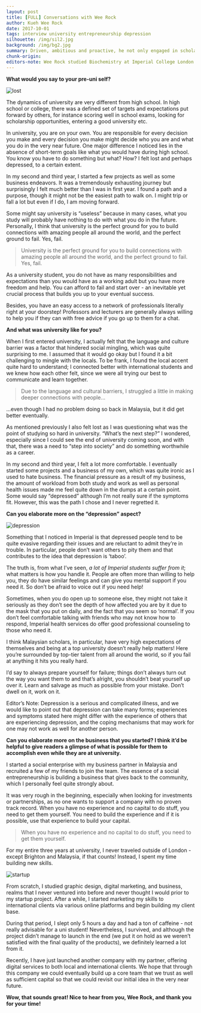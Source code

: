 ```yaml
---
layout: post
title: [FULL] Conversations with Wee Rock
author: Kueh Wee Rock
date: 2017-10-01
tags: interview university entrepreneurship depression
silhouette: /img/sil2.jpg
background: /img/bg2.jpg
summary: Driven, ambitious and proactive, he not only engaged in scholarly pursuits at Imperial but also used his time in university to explore several interests outside of academia, including starting a business.
chunk-origin: 
editors-note: Wee Rock studied Biochemistry at Imperial College London and was a Choreographer for Senior Dance. Driven, ambitious and proactive, he not only engaged in scholarly pursuits at Imperial but also used his time in university to explore several interests outside of academia. Now, he’s hoping to move to KL to focus on his self-started company. 
---
```


**What would you say to your pre-uni self?**

![lost](https://kualistories.github.io/img/Lost1.jpg)

The dynamics of university are very different from high school. In high school or college, there was a defined set of targets and expectations put forward by others, for instance scoring well in school exams, looking for scholarship opportunities, entering a good university etc. 

In university, you are on your own. You are responsible for every decision you make and every decision you make might decide who you are and what you do in the very near future. One major difference I noticed lies in the absence of short-term goals like what you would have during high school. You know you have to do something but what? How? I felt lost and perhaps depressed, to a certain extent. 

In my second and third year, I started a few projects as well as some business endeavors. It was a tremendously exhausting journey but surprisingly I felt much better than I was in first year.  I found a path and a purpose, though it might not be the easiest path to walk on. I might trip or fall a lot but even if I do, I am moving forward. 

Some might say university is “useless” because in many cases, what you study will probably have nothing to do with what you do in the future. Personally, I think that university is the perfect ground for you to build connections with amazing people all around the world, and the perfect ground to fail. Yes, fail. 

> University is the perfect ground for you to build connections with amazing people all around the world, and the perfect ground to fail. Yes, fail.

As a university student, you do not have as many responsibilities and expectations than you would have as a working adult but you have more freedom and help. You can afford to fail and start over - an inevitable yet crucial process that builds you up to your eventual success. 

Besides, you have an easy access to a network of professionals literally right at your doorstep! Professors and lecturers are generally always willing to help you if they can with free advice if you go up to them for a chat.

**And what was university like for you?**

When I first entered university, I actually felt that the language and culture barrier was a factor that hindered social mingling, which was quite surprising to me. I assumed that it would go okay but I found it a bit challenging to mingle with the locals. To be frank, I found the local accent quite hard to understand; I connected better with international students and we knew how each other felt, since we were all trying our best to communicate and learn together. 

> Due to the language and cultural barriers, I struggled a little in making deeper connections with people... 

...even though I had no problem doing so back in Malaysia, but it did get better eventually.

As mentioned previously I also felt lost as I was questioning what was the point of studying so hard in university. “What’s the next step?” I wondered, especially since I could see the end of university coming soon, and with that, there was a need to “step into society” and do something worthwhile as a career. 

In my second and third year, I felt a lot more comfortable. I eventually started some projects and a business of my own, which was quite ironic as I used to hate business. The financial pressure as a result of my business, the amount of workload from both study and work as well as personal health issues made me feel quite down in the dumps at a certain point. Some would say “depressed” although I’m not really sure if the symptoms fit. However, this was the path I chose and I never regretted it.

**Can you elaborate more on the “depression” aspect?**

![depression](https://kualistories.github.io/img/Depression.jpg)

Something that I noticed in Imperial is that depressed people tend to be quite evasive regarding their issues and are reluctant to admit they’re in trouble. In particular, people don’t want others to pity them and that contributes to the idea that depression is ‘taboo’. 

The truth is, from what I’ve seen, _a lot of Imperial students suffer from it_; what matters is how you handle it. People are often more than willing to help you, they do have similar feelings and can give you mental support if you need it. So don’t be afraid to voice out if you need help! 

Sometimes, when you do open up to someone else, they might not take it seriously as they don’t see the depth of how affected you are by it due to the mask that you put on daily, and the fact that you seem so ‘normal’. If you don’t feel comfortable talking with friends who may not know how to respond, Imperial health services do offer good professional counseling to those who need it.

I think Malaysian scholars, in particular, have very high expectations of themselves and being at a top university doesn’t really help matters! Here you’re surrounded by top-tier talent from all around the world, so if you fail at anything it hits you really hard. 

I’d say to always prepare yourself for failure; things don’t always turn out the way you want them to and that’s alright, you shouldn’t beat yourself up over it. Learn and salvage as much as possible from your mistake. Don’t dwell on it, work on it. 

<div class='editors-note'>Editor’s Note: Depression is a serious and complicated illness, and we would like to point out that depression can take many forms; experiences and symptoms stated here might differ with the experience of others that are experiencing depression, and the coping mechanisms that may work for one may not work as well for another person.</div>

**Can you elaborate more on the business that you started? I think it’d be helpful to give readers a glimpse of what is possible for them to accomplish even while they are at university.**

I started a social enterprise with my business partner in Malaysia and recruited a few of my friends to join the team. The essence of a social entrepreneurship is building a business that gives back to the community, which I personally feel quite strongly about. 

It was very rough in the beginning, especially when looking for investments or partnerships, as no one wants to support a company with no proven track record. When you have no experience and no capital to do stuff, you need to get them yourself. You need to build the experience and if it is possible, use that experience to build your capital. 

> When you have no experience and no capital to do stuff, you need to get them yourself.

For my entire three years at university, I never traveled outside of London - except Brighton and Malaysia, if that counts! Instead, I spent my time building new skills. 

![startup](https://kualistories.github.io/img/Startup.jpg)

From scratch, I studied graphic design, digital marketing, and business, realms that I never ventured into before and never thought I would prior to my startup project. After a while, I started marketing my skills to international clients via various online platforms and begin building my client base. 

During that period, I slept only 5 hours a day and had a ton of caffeine - not really advisable for a uni student! Nevertheless, I survived, and although the project didn’t manage to launch in the end (we put it on hold as we weren’t satisfied with the final quality of the products), we definitely learned a lot from it. 

Recently, I have just launched another company with my partner, offering digital services to both local and international clients.  We hope that through this company we could eventually build up a core team that we trust as well as sufficient capital so that we could revisit our initial idea in the very near future. 

**Wow, that sounds great! Nice to hear from you, Wee Rock, and thank you for your time!**
